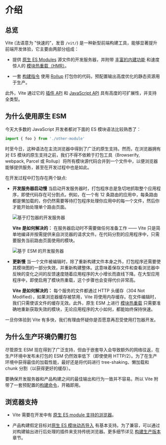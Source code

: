 # 介绍

## 总览

Vite (法语意为 "快速的"，发音 `/vit/`) 是一种新型前端构建工具，能够显著提升前端开发体验，它主要由两部分组成：

- 提供 [原生 ES Modules](https://developer.mozilla.org/en-US/docs/Web/JavaScript/Guide/Modules) 源文件的开发服务器，并附带 [丰富的内建功能](./features) 和速度惊人的 [模块热重载（HMR）](./features#hot-module-replacement)。

- 一套 [构建指令](./build) 使用 [Rollup](https://rollupjs.org) 打包你的代码，预配置输出高度优化的静态资源用于生产。

此外，Vite 通过它的 [插件 API](./api-plugin) 和 [JavaScript API](./api-javascript) 具有高度的可扩展性，并支持全类型。

## 为什么使用原生 ESM

今天大多数的 JavaScript 开发者都对下面的 ES 模块语法比较熟悉了：

```js
import { foo } from './other-module'
```

时至今日，这种语法在主流浏览器中得到了广泛的原生支持。然而，在浏览器拥有对 ES 模块的原生支持之前，我们不得不依赖于打包工具（Browserify, webpack, Parcel 或 Rollup）将所有模块源代码合并到一个文件中，以便浏览器能够提供服务，甚至在开发过程中也是如此。

在开发过程中打包存在两个缺点:

- **开发服务器启动慢** 当启动开发服务器时，打包程序总是急切地抓取整个应用程序，即使代码存在可分割点。例如，在一个有 12 条路由的应用中，每条路由都是懒加载的，你仍然需要等待打包程序处理你应用中的每一个文件，然后你才能开始处理单个路由页面。

  ![基于打包器的开发服务器](/images/bundler.png)

  **Vite 是如何解决的：** 在服务器启动时不需要做任何准备工作 —— Vite 只是简单地编译并按需提供来自浏览器的请求文件。在代码分割的应用程序中，只需要服务当前路由页面使用的模块。

  ![基于 ESM 的开发服务器](/images/esm.png)

- **更新慢** 当一个文件被编辑时，除了重新构建文件本身之外，打包程序还需要使其模块图的一部分失效，并重新构建整体。这意味着保存文件和查看浏览器中反映的变化之间的反馈速度随着应用程序的大小增长而直线下降。在大型应用程序中，即使启用了模块热重载，这个步骤也会变得代价非常高。

  **Vite 是如何解决的：** 每个服务的文件都通过 HTTP 头缓存（304 Not Modified），如果浏览器缓存被禁用，Vite 将使用内存缓存。在文件编辑时，我们只需使该文件的缓存无效。此外，原生 ESM 上进行 [模块热重载](./features#hot-module-replacement) 只需要准确地重新获取失效的模块，无论应用程序的大小如何，都能始终保持快速。

一旦你体验到 Vite 有多快，我们有理由怀疑你是否愿意再忍受使用打包器开发。

## 为什么生产环境仍需打包

尽管原生 ESM 现在得到了广泛支持，但由于嵌套导入会导致额外的网络往返，在生产环境中发布未打包的 ESM 仍然效率低下（即使使用 HTTP/2）。为了在生产环境中获得最佳的加载性能，最好还是将代码进行 tree-shaking、懒加载和 chunk 分割（以获得更好的缓存）。

要确保开发服务器和产品构建之间的最佳输出和行为一致并不容易。所以 Vite 附带了一套预配置的[构建命令](./build)，开箱即用。

## 浏览器支持

- Vite 需要在开发中有 [原生 ES module 支持的浏览器](https://caniuse.com/#feat=es6-module)。

- 产品构建假定目标对[原生 ES 模块动态导入](https://caniuse.com/es6-module-dynamic-import) 有基本支持。为了兼容，可以通过对构建输出进行后处理的插件来支持传统浏览器。更多细节详见 [构建生产版本](./build) 章节。
